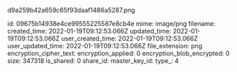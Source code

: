 d9a259b42a659c65f93daaf1486a5287.png

id: 09675b14938e4ce99555225587e8cb4e
mime: image/png
filename: 
created_time: 2022-01-19T09:12:53.066Z
updated_time: 2022-01-19T09:12:53.066Z
user_created_time: 2022-01-19T09:12:53.066Z
user_updated_time: 2022-01-19T09:12:53.066Z
file_extension: png
encryption_cipher_text: 
encryption_applied: 0
encryption_blob_encrypted: 0
size: 347318
is_shared: 0
share_id: 
master_key_id: 
type_: 4